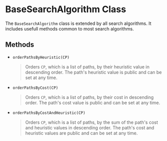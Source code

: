 # BaseSearchAlgorithm Class

The `BaseSearchAlgorithm` class is extended by all search algorithms. It includes usefull methods common to most search algorithms.

## Methods

-   `orderPathsByHeuristic(CP)`

    > Orders `CP`, which is a list of paths, by their heuristic value in descending order. The path's heuristic value is public and can be set at any time.

-   `orderPathsByCost(CP)`

    > Orders `CP`, which is a list of paths, by their cost in descending order. The path's cost value is public and can be set at any time.

-   `orderPathsByCostAndHeuristic(CP)`

    > Orders `CP`, which is a list of paths, by the sum of the path's cost and heuristic values in descending order. The path's cost and heuristic values are public and can be set at any time.